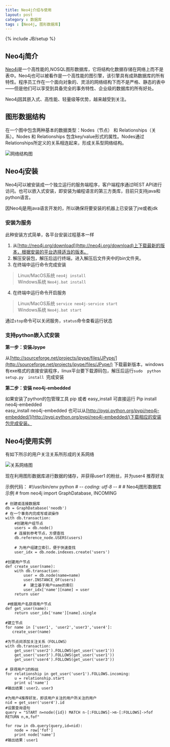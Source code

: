 ```yaml
---
title: Neo4j介绍与使用
layout: post
category : 数据库
tags : [Neo4j, 图形数据库]
---
```

{% include JB/setup %}

## Neo4j简介

[Neo4j][neo4j]是一个高性能的,NOSQL图形数据库，它将结构化数据存储在网络上而不是表中。Neo4j也可以被看作是一个高性能的图引擎，该引擎具有成熟数据库的所有特性。程序员工作在一个面向对象的、灵活的网络结构下而不是严格、静态的表中——但是他们可以享受到具备完全的事务特性、企业级的数据库的所有好处。

Neo4j因其嵌入式、高性能、轻量级等优势，越来越受到关注。

  [neo4j]: http://neo4j.org/

## 图形数据结构

  在一个图中包含两种基本的数据类型：Nodes（节点） 和 Relationships（关系）。Nodes 和 Relationships 包含key/value形式的属性。Nodes通过Relationships所定义的关系相连起来，形成关系型网络结构。

  ![网络结构图][pic1]

## Neo4j安装

Neo4j可以被安装成一个独立运行的服务端程序，客户端程序通过REST API进行访问。也可以嵌入式安装，即安装为编程语言的第三方类库，目前只支持java和python语言。

因Neo4j是用java语言开发的，所以确保将要安装的机器上已安装了jre或者jdk

### 安装为服务

此种安装方式简单，各平台安装过程基本一样

1.    从[http://neo4j.org/download](http://neo4j.org/download)上下载最新的版本，根据安装的平台选择适当的版本。
2.    解压安装包，解压后运行终端，进入解压后文件夹中的bin文件夹。
3.    在终端中运行命令完成安装
> Linux/MacOS系统   `neo4j install`  
>  Windows系统          `Neo4j.bat install`
4.  在终端中运行命令开启服务
> Linux/MacOS系统   `service neo4j-service start`  
>  Windows系统          `Neo4j.bat start`

通过`stop`命令可以关闭服务，`status`命令查看运行状态

### 支持python嵌入式安装

**第一步：安装Jpype**

从[http://sourceforge.net/projects/jpype/files/JPype/](http://sourceforge.net/projects/jpype/files/JPype/) 下载最新版本，windows有exe格式的直接安装程序，linux平台要下载源码包，解压后运行`sudo  python  setup.py  install `完成安装

**第二步：安装 neo4j-embedded**

如果安装了python的包管理工具 pip 或者 easy_install 可直接运行
	Pip install neo4j-embedded  
	easy_install neo4j-embedded
也可以从[http://pypi.python.org/pypi/neo4j-embedded/](http://pypi.python.org/pypi/neo4j-embedded/)下载相应的安装包完成安装。

## Neo4j使用实例 

有如下所示的用户关注关系所形成的关系网络 

![关系网络图][pic2]

现在利用图形数据库进行数据的储存，并获得user1 的粉丝，并为user4 推荐好友

示例代码：
	#!/usr/bin/env python
	# -*- coding: utf-8 -*-
	#
	# Neo4j图形数据库示例
	# 
	from neo4j import GraphDatabase, INCOMING
	 
	# 创建或连接数据库
	db = GraphDatabase('neodb')
	# 在一个事务内完成写或读操作
	with db.transaction:
	    #创建用户组节点
	    users = db.node()
	    # 连接到参考节点，方便查找
	    db.reference_node.USERS(users)
	 
	    # 为用户组建立索引，便于快速查找
	    user_idx = db.node.indexes.create('users')

	#创建用户节点
	def create_user(name):
	    with db.transaction:
	        user = db.node(name=name)
	        user.INSTANCE_OF(users)
	        #  建立基于用户name的索引
	        user_idx['name'][name] = user
	    return user

	 #根据用户名获得用户节点
	def get_user(name):
	    return user_idx['name'][name].single

	#建立节点
	for name in ['user1', 'user2','user3','user4']:
	   create_user(name)
	 
	#为节点间添加关注关系（FOLLOWS）
	with db.transaction:
	    get_user('user2').FOLLOWS(get_user('user1'))
	    get_user('user3').FOLLOWS(get_user('user1'))
	    get_user('user4').FOLLOWS(get_user('user3'))

	# 获得用户1的粉丝
	for relationship in get_user('user1').FOLLOWS.incoming:
	    u = relationship.start
	    print u['name']
	#输出结果：user2，user3

	#为用户4推荐好友，即该用户关注的用户所关注的用户
	nid = get_user('user4').id
	#设置查询语句
	query = "START n=node({id}) MATCH n-[:FOLLOWS]->m-[:FOLLOWS]->fof RETURN n,m,fof"
	 
	for row in db.query(query,id=nid):
	    node = row['fof']
	    print node['name'] 
	#输出结果：user1

[pic1]: http://bit.ly/KzJOhl
[pic2]: http://bit.ly/KzJFdI 
